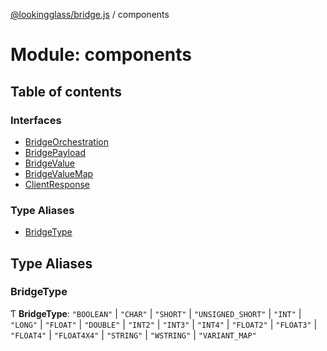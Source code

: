 [@lookingglass/bridge.js](../README.md) / components

# Module: components

## Table of contents

### Interfaces

- [BridgeOrchestration](../interfaces/components.BridgeOrchestration.md)
- [BridgePayload](../interfaces/components.BridgePayload.md)
- [BridgeValue](../interfaces/components.BridgeValue.md)
- [BridgeValueMap](../interfaces/components.BridgeValueMap.md)
- [ClientResponse](../interfaces/components.ClientResponse.md)

### Type Aliases

- [BridgeType](components.md#bridgetype)

## Type Aliases

### BridgeType

Ƭ **BridgeType**: ``"BOOLEAN"`` \| ``"CHAR"`` \| ``"SHORT"`` \| ``"UNSIGNED_SHORT"`` \| ``"INT"`` \| ``"LONG"`` \| ``"FLOAT"`` \| ``"DOUBLE"`` \| ``"INT2"`` \| ``"INT3"`` \| ``"INT4"`` \| ``"FLOAT2"`` \| ``"FLOAT3"`` \| ``"FLOAT4"`` \| ``"FLOAT4X4"`` \| ``"STRING"`` \| ``"WSTRING"`` \| ``"VARIANT_MAP"``
